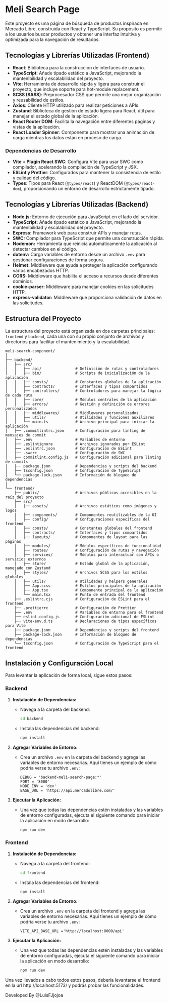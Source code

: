 # Meli Search Page

Este proyecto es una página de búsqueda de productos inspirada en Mercado Libre, construida con React y TypeScript. Su propósito es permitir a los usuarios buscar productos y obtener una interfaz intuitiva y optimizada para la navegación de resultados.

## Tecnologías y Librerías Utilizadas (Frontend)

- **React**: Biblioteca para la construcción de interfaces de usuario.
- **TypeScript**: Añade tipado estático a JavaScript, mejorando la mantenibilidad y escalabilidad del proyecto.
- **Vite**: Herramienta de desarrollo rápida y ligera para construir el proyecto, que incluye soporte para hot-module replacement.
- **SCSS (SASS)**: Preprocesador CSS que permite una mejor organización y reusabilidad de estilos.
- **Axios**: Cliente HTTP utilizado para realizar peticiones a APIs.
- **Zustand**: Biblioteca de gestión de estado ligera para React, útil para manejar el estado global de la aplicación.
- **React Router DOM**: Facilita la navegación entre diferentes páginas y vistas de la aplicación.
- **React Loader Spinner**: Componente para mostrar una animación de carga mientras los datos están en proceso de carga.

### Dependencias de Desarrollo 

- **Vite + Plugin React SWC**: Configura Vite para usar SWC como compilador, acelerando la compilación de TypeScript y JSX.
- **ESLint y Prettier**: Configurados para mantener la consistencia de estilo y calidad del código.
- **Types**: Tipos para React (`@types/react`) y ReactDOM (`@types/react-dom`), proporcionando un entorno de desarrollo estrictamente tipado.

## Tecnologías y Librerías Utilizadas (Backend)

- **Node.js:** Entorno de ejecución para JavaScript en el lado del servidor.
- **TypeScript:** Añade tipado estático a JavaScript, mejorando la mantenibilidad y escalabilidad del proyecto.
- **Express:** Framework web para construir APIs y manejar rutas.
- **SWC:** Compilador para TypeScript que permite una construcción rápida.
- **Nodemon:** Herramienta que reinicia automáticamente la aplicación al detectar cambios en el código.
- **dotenv:** Carga variables de entorno desde un archivo `.env` para gestionar configuraciones de forma segura.
- **Helmet:** Middleware que ayuda a proteger la aplicación configurando varios encabezados HTTP.
- **CORS:** Middleware que habilita el acceso a recursos desde diferentes dominios.
- **cookie-parser:** Middleware para manejar cookies en las solicitudes HTTP.
- **express-validator:** Middleware que proporciona validación de datos en las solicitudes.

## Estructura del Proyecto

La estructura del proyecto está organizada en dos carpetas principales: `frontend` y `backend`, cada una con su propio conjunto de archivos y directorios para facilitar el mantenimiento y la escalabilidad.

```plaintext
meli-search-component/
│
├── backend/
│   ├── src/
│   │   ├── api/               # Definición de rutas y controladores
│   │   ├── bin/               # Scripts de inicialización de la aplicación
│   │   ├── consts/            # Constantes globales de la aplicación
│   │   ├── contracts/         # Interfaces y tipos compartidos
│   │   ├── controllers/       # Controladores para manejar la lógica de cada ruta
│   │   ├── core/              # Módulos centrales de la aplicación
│   │   ├── errors/            # Gestión y definición de errores personalizados
│   │   ├── middlewares/       # Middlewares personalizados
│   │   ├── utils/             # Utilidades y funciones auxiliares
│   │   └── main.ts            # Archivo principal para iniciar la aplicación
│   ├── .commitlintrc.json     # Configuración para linting de mensajes de commit
│   ├── .env                   # Variables de entorno
│   ├── .eslintignore          # Archivos ignorados por ESLint
│   ├── .eslintrc.json         # Configuración de ESLint
│   ├── .swcrc                 # Configuración de SWC
│   ├── commitlint.config.js   # Configuración adicional para linting de commits
│   ├── package.json           # Dependencias y scripts del backend
│   ├── tsconfig.json          # Configuración de TypeScript
│   └── package-lock.json      # Información de bloqueo de dependencias
│
└── frontend/
    ├── public/                # Archivos públicos accesibles en la raíz del proyecto
    ├── src/
    │   ├── assets/            # Archivos estáticos como imágenes y logos
    │   ├── components/        # Componentes reutilizables de la UI
    │   ├── config/            # Configuraciones específicas del frontend
    │   ├── consts/            # Constantes globales del frontend
    │   ├── contracts/         # Interfaces y tipos compartidos
    │   ├── layouts/           # Componentes de layout para las páginas
    │   ├── modules/           # Módulos específicos de funcionalidad
    │   ├── routes/            # Configuración de rutas y navegación
    │   ├── services/          # Módulos para interactuar con APIs o servicios externos
    │   ├── store/             # Estado global de la aplicación, manejado con Zustand
    │   ├── styles/            # Archivos SCSS para los estilos globales
    │   ├── utils/             # Utilidades y helpers generales
    │   ├── App.scss           # Estilos principales de la aplicación
    │   ├── App.tsx            # Componente principal de la aplicación
    │   └── main.tsx           # Punto de entrada del frontend
    ├── .eslintrc.cjs          # Configuración de ESLint para el frontend
    ├── .prettierrc            # Configuración de Prettier
    ├── .env                   # Variables de entorno para el frontend
    ├── eslint.config.js       # Configuración adicional de ESLint
    ├── vite-env.d.ts          # Declaraciones de tipos específicos para Vite
    ├── package.json           # Dependencias y scripts del frontend
    ├── package-lock.json      # Información de bloqueo de dependencias
    └── tsconfig.json          # Configuración de TypeScript para el frontend

```

## Instalación y Configuración Local

Para levantar la aplicación de forma local, sigue estos pasos:

### Backend

1. **Instalación de Dependencias:**
   - Navega a la carpeta del backend:
     ```bash
     cd backend
     ```
   - Instala las dependencias del backend:
     ```bash
     npm install
     ```

2. **Agregar Variables de Entorno:**
   - Crea un archivo `.env` en la carpeta del backend y agrega las variables de entorno necesarias. Aquí tienes un ejemplo de cómo podría verse tu archivo `.env`:
     ```env
     DEBUG = 'backend-meli-search-page:*'
     PORT = '8000'
     NODE_ENV = 'dev'
     BASE_URL = 'https://api.mercadolibre.com/'
     ```

3. **Ejecutar la Aplicación:**
   - Una vez que todas las dependencias estén instaladas y las variables de entorno configuradas, ejecuta el siguiente comando para iniciar la aplicación en modo desarrollo:
     ```bash
     npm run dev
     ```

### Frontend

1. **Instalación de Dependencias:**
   - Navega a la carpeta del frontend:
     ```bash
     cd frontend
     ```
   - Instala las dependencias del frontend:
     ```bash
     npm install
     ```

2. **Agregar Variables de Entorno:**
   - Crea un archivo `.env` en la carpeta del frontend y agrega las variables de entorno necesarias. Aquí tienes un ejemplo de cómo podría verse tu archivo `.env`:
     ```env
     VITE_API_BASE_URL ='http://localhost:8000/api'
     ```

3. **Ejecutar la Aplicación:**
   - Una vez que todas las dependencias estén instaladas y las variables de entorno configuradas, ejecuta el siguiente comando para iniciar la aplicación en modo desarrollo:
     ```bash
     npm run dev
     ```

Una vez llevados a cabo todos estos pasos, debería levantarse el frontend en la url http://localhost:5173/ y podrás probar las funcionalidades.

Developed By @LuisFJjojoa
